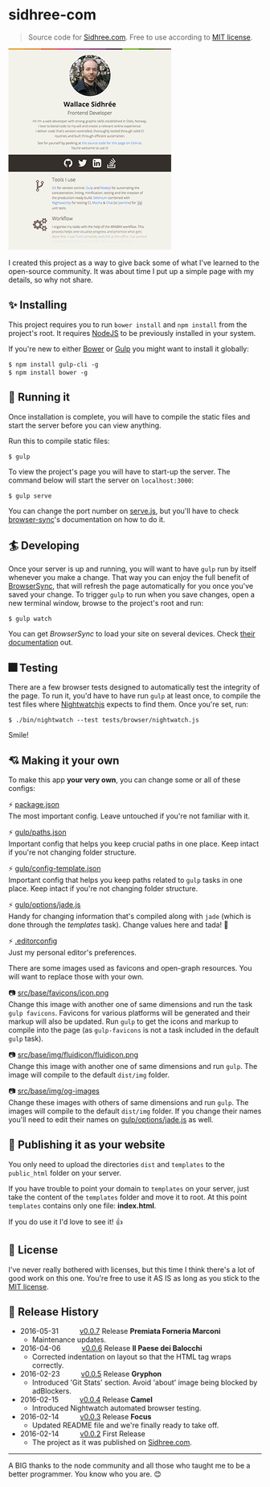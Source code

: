 # sidhree-com

> Source code for [Sidhree.com][1]. Free to use according to [MIT license](LICENSE).

![Sidhree.com](https://raw.githubusercontent.com/dreamyguy/sidhree-com/master/src/base/img/do-not-compile/sidhree-com-github.png "Sidhree.com as just after release v0.0.2")

I created this project as a way to give back some of what I've learned to the open-source community. It was about time I put up a simple page with my details, so why not share.

## :sparkles: Installing

This project requires you to run `bower install` and `npm install` from the project's root. It requires [NodeJS][4] to be previously installed in your system.

If you're new to either [Bower][3] or [Gulp][2] you might want to install it globally:

```shell
$ npm install gulp-cli -g
$ npm install bower -g
```

## :horse_racing: Running it

Once installation is complete, you will have to compile the static files and start the server before you can view anything.

Run this to compile static files:

```shell
$ gulp
```

To view the project's page you will have to start-up the server. The command below will start the server on `localhost:3000`:

```shell
$ gulp serve
```

You can change the port number on [serve.js](https://github.com/dreamyguy/sidhree-com/blob/master/gulp/tasks/serve.js), but you'll have to check [browser-sync](https://github.com/Browsersync/browser-sync)'s documentation on how to do it.

## :surfer: Developing

Once your server is up and running, you will want to have `gulp` run by itself whenever you make a change. That way you can enjoy the full benefit of [BrowserSync](https://www.browsersync.io/), that will refresh the page automatically for you once you've saved your change. To trigger `gulp` to run when you save changes, open a new terminal window, browse to the project's root and run:

```shell
$ gulp watch
```

You can get _BrowserSync_ to load your site on several devices. Check [their documentation](https://www.browsersync.io/docs/) out.

## :fireworks: Testing

There are a few browser tests designed to automatically test the integrity of the page. To run it, you'd have to have run `gulp` at least once, to compile the test files where [Nightwatchjs][5] expects to find them. Once you're set, run:

```shell
$ ./bin/nightwatch --test tests/browser/nightwatch.js
```

Smile!

## :cupid: Making it your own

To make this app **your very own**, you can change some or all of these configs:

:zap: [package.json](https://github.com/dreamyguy/sidhree-com/blob/master/package.json)  
The most important config. Leave untouched if you're not familiar with it.

:zap: [gulp/paths.json](https://github.com/dreamyguy/sidhree-com/blob/master/gulp/paths.json)  
Important config that helps you keep crucial paths in one place. Keep intact if you're not changing folder structure.

:zap: [gulp/config-template.json](https://github.com/dreamyguy/sidhree-com/blob/master/gulp/config-template.json)  
Important config that helps you keep paths related to `gulp` tasks in one place. Keep intact if you're not changing folder structure.

:zap: [gulp/options/jade.js](https://github.com/dreamyguy/sidhree-com/blob/master/gulp/options/jade.js)  
Handy for changing information that's compiled along with `jade` (which is done through the _templates_ task). Change values here and tada! :tada:

:zap: [.editorconfig](https://github.com/dreamyguy/sidhree-com/blob/master/.editorconfig)  
Just my personal editor's preferences.

There are some images used as favicons and open-graph resources. You will want to replace those with your own.

:camera: [src/base/favicons/icon.png](https://github.com/dreamyguy/sidhree-com/blob/master/src/base/favicons/icon.png)  
Change this image with another one of same dimensions and run the task `gulp favicons`. Favicons for various platforms will be generated and their markup will also be updated. Run `gulp` to get the icons and markup to compile into the page (as `gulp-favicons` is not a task included in the default `gulp` task).

:camera: [src/base/img/fluidicon/fluidicon.png](https://github.com/dreamyguy/sidhree-com/blob/master/src/base/img/fluidicon/fluidicon.png)  
Change this image with another one of same dimensions and run `gulp`. The image will compile to the default `dist/img` folder.

:camera: [src/base/img/og-images](https://github.com/dreamyguy/sidhree-com/blob/master/src/base/img/og-images)  
Change these images with others of same dimensions and run `gulp`. The images will compile to the default `dist/img` folder. If you change their names you'll need to edit their names on [gulp/options/jade.js](https://github.com/dreamyguy/sidhree-com/blob/master/gulp/options/jade.js) as well.

## :balloon: Publishing it as your website

You only need to upload the directories `dist` and `templates` to the `public_html` folder on your server.

If you have trouble to point your domain to `templates` on your server, just take the content of the `templates` folder and move it to root. At this point `templates` contains only one file: **index.html**.

If you do use it I'd love to see it! :thumbsup:

## :star2: License

I've never really bothered with licenses, but this time I think there's a lot of good work on this one. You're free to use it AS IS as long as you stick to the [MIT license](LICENSE).

## :rocket: Release History

 * 2016-05-31   [v0.0.7](https://github.com/dreamyguy/sidhree-com/tree/v0.0.7) Release **Premiata Forneria Marconi**
   * Maintenance updates.
 * 2016-04-06   [v0.0.6](https://github.com/dreamyguy/sidhree-com/tree/v0.0.6) Release **Il Paese dei Balocchi**
   * Corrected indentation on layout so that the HTML tag wraps correctly.
 * 2016-02-23   [v0.0.5](https://github.com/dreamyguy/sidhree-com/tree/v0.0.5) Release **Gryphon**
   * Introduced 'Git Stats' section. Avoid 'about' image being blocked by adBlockers.
 * 2016-02-15   [v0.0.4](https://github.com/dreamyguy/sidhree-com/tree/v0.0.4) Release **Camel**
   * Introduced Nightwatch automated browser testing.
 * 2016-02-14   [v0.0.3](https://github.com/dreamyguy/sidhree-com/tree/v0.0.3) Release **Focus**
   * Updated README file and we're finally ready to take off.
 * 2016-02-14   [v0.0.2](https://github.com/dreamyguy/sidhree-com/tree/v0.0.2) First Release
   * The project as it was published on [Sidhree.com][1].

---

A BIG thanks to the node community and all those who taught me to be a better programmer. You know who you are. :blush:

  [1]: http://sidhree.com
  [2]: http://gulpjs.com/
  [3]: http://bower.io/
  [4]: http://nodejs.org/
  [5]: http://nightwatchjs.org/
